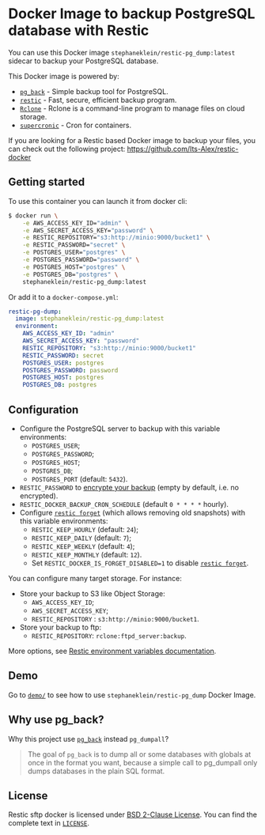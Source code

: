 # Docker Image to backup PostgreSQL database with Restic

You can use this Docker image `stephaneklein/restic-pg_dump:latest` sidecar to backup your PostgreSQL database.

This Docker image is powered by:

- [`pg_back`](https://github.com/orgrim/pg_back/) - Simple backup tool for PostgreSQL.
- [`restic`](https://github.com/restic/restic/) - Fast, secure, efficient backup program.
- [`Rclone`](https://rclone.org/) - Rclone is a command-line program to manage files on cloud storage.
- [`supercronic`](https://github.com/aptible/supercronic) - Cron for containers.

If you are looking for a Restic based Docker image to backup your files, you can check out the following project: https://github.com/Its-Alex/restic-docker


## Getting started

To use this container you can launch it from docker cli:

```sh
$ docker run \
    -e AWS_ACCESS_KEY_ID="admin" \
    -e AWS_SECRET_ACCESS_KEY="password" \
    -e RESTIC_REPOSITORY="s3:http://minio:9000/bucket1" \
    -e RESTIC_PASSWORD="secret" \
    -e POSTGRES_USER="postgres" \
    -e POSTGRES_PASSWORD="password" \
    -e POSTGRES_HOST="postgres" \
    -e POSTGRES_DB="postgres" \
    stephaneklein/restic-pg_dump:latest
```

Or add it to a `docker-compose.yml`:

```yaml
restic-pg-dump:
  image: stephaneklein/restic-pg_dump:latest
  environment:
    AWS_ACCESS_KEY_ID: "admin"
    AWS_SECRET_ACCESS_KEY: "password"
    RESTIC_REPOSITORY: "s3:http://minio:9000/bucket1"
    RESTIC_PASSWORD: secret
    POSTGRES_USER: postgres
    POSTGRES_PASSWORD: password
    POSTGRES_HOST: postgres
    POSTGRES_DB: postgres
```

## Configuration

- Configure the PostgreSQL server to backup with this variable environments:
  - `POSTGRES_USER`;
  - `POSTGRES_PASSWORD`;
  - `POSTGRES_HOST`;
  - `POSTGRES_DB`;
  - `POSTGRES_PORT` (default: `5432`).
- `RESTIC_PASSWORD` to [encrypte your backup](https://restic.readthedocs.io/en/latest/faq.html#how-can-i-specify-encryption-passwords-automatically) (empty by default, i.e. no encrypted).
- `RESTIC_DOCKER_BACKUP_CRON_SCHEDULE` (default `0 * * * *` hourly).
- Configure [`restic forget`](https://restic.readthedocs.io/en/latest/060_forget.html#) (which allows removing old snapshots) with this variable environments:
  - `RESTIC_KEEP_HOURLY` (default: `24`);
  - `RESTIC_KEEP_DAILY` (default: `7`);
  - `RESTIC_KEEP_WEEKLY`  (default: `4`);
  - `RESTIC_KEEP_MONTHLY` (default: `12`).
  - Set `RESTIC_DOCKER_IS_FORGET_DISABLED=1` to disable [`restic forget`](https://restic.readthedocs.io/en/latest/060_forget.html).

You can configure many target storage. For instance:

- Store your backup to S3 like Object Storage:
  - `AWS_ACCESS_KEY_ID`;
  - `AWS_SECRET_ACCESS_KEY`;
  - `RESTIC_REPOSITORY` : `s3:http://minio:9000/bucket1`.
- Store your backup to ftp:
  - `RESTIC_REPOSITORY`: `rclone:ftpd_server:backup`.

More options, see [Restic environment variables documentation](https://restic.readthedocs.io/en/stable/040_backup.html#environment-variables).

## Demo

Go to [`demo/`](demo/) to see how to use `stephaneklein/restic-pg_dump` Docker Image.

## Why use pg_back?

Why this project use [`pg_back`](https://github.com/orgrim/pg_back/) instead `pg_dumpall`?

> The goal of `pg_back` is to dump all or some databases with globals at once in the format you want, because a simple call to pg_dumpall only dumps databases in the plain SQL format.

## License

Restic sftp docker is licensed under [BSD 2-Clause License](https://opensource.org/licenses/BSD-2-Clause). You can find the
complete text in [`LICENSE`](LICENSE).
